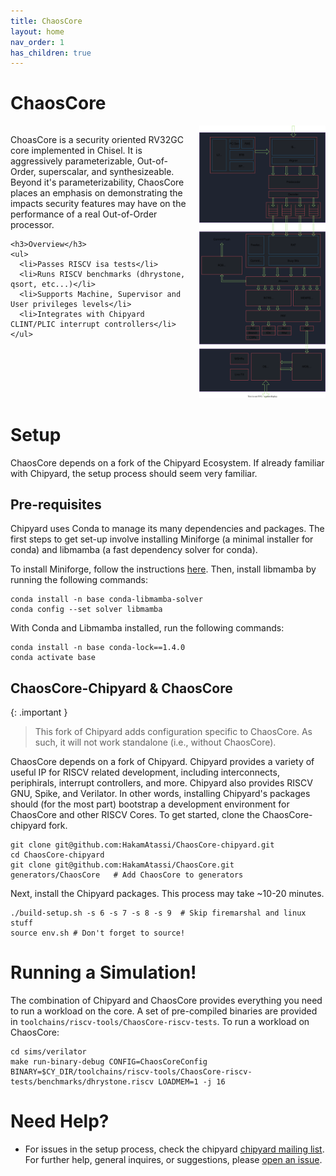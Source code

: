 ```yaml
---
title: ChaosCore
layout: home
nav_order: 1
has_children: true
---
```



# ChaosCore


<div style="display: flex; align-items: flex-start;">
  <div style="flex: 1; padding-right: 20px;">
    <p>ChoasCore is a security oriented RV32GC core implemented in Chisel. It is aggressively parameterizable, Out-of-Order, superscalar, and synthesizeable. Beyond it's parameterizability, ChaosCore places an emphasis on demonstrating the impacts security features may have on the performance of a real Out-of-Order processor. </p>

    <h3>Overview</h3> 
    <ul>
      <li>Passes RISCV isa tests</li>
      <li>Runs RISCV benchmarks (dhrystone, qsort, etc...)</li>
      <li>Supports Machine, Supervisor and User privileges levels</li>
      <li>Integrates with Chipyard CLINT/PLIC interrupt controllers</li>
    </ul>



<!---
    <h3>Security Features:</h3>
    <ul>
      <li>This is needed</li>
    </ul>

    <h3>Performance optimizations:</h3>
    <ul>
      <li>do we need this?</li>
    </ul>
-->

  </div>

  <div style="max-width: 40%;">
    <img src="drawio/Core.drawio.svg" style="max-width: 100%;"/>
  </div>
</div>


# Setup
ChaosCore depends on a fork of the Chipyard Ecosystem. If already familiar with Chipyard, the setup process should seem very familiar. 



## Pre-requisites

Chipyard uses Conda to manage its many dependencies and packages. The first steps to get set-up involve installing Miniforge (a minimal installer for conda) and libmamba (a fast dependency solver for conda).

To install Miniforge, follow the instructions [here](https://github.com/conda-forge/miniforge/#download). Then, install libmamba by running the following commands: 

```
conda install -n base conda-libmamba-solver
conda config --set solver libmamba
```

With Conda and Libmamba installed, run the following commands:
```
conda install -n base conda-lock==1.4.0
conda activate base
```

## ChaosCore-Chipyard & ChaosCore

{: .important }
> This fork of Chipyard adds configuration specific to ChaosCore. As such, it will not work standalone (i.e., without ChaosCore).

ChaosCore depends on a fork of Chipyard. Chipyard provides a variety of useful IP for RISCV related development, including interconnects, periphirals, interrupt controllers, and more. Chipyard also provides RISCV GNU, Spike, and Verilator. In other words, installing Chipyard's packages should (for the most part) bootstrap a development environment for ChaosCore and other RISCV Cores. To get started, clone the ChaosCore-chipyard fork.

```
git clone git@github.com:HakamAtassi/ChaosCore-chipyard.git
cd ChaosCore-chipyard
git clone git@github.com:HakamAtassi/ChaosCore.git generators/ChaosCore   # Add ChaosCore to generators
```
Next, install the Chipyard packages. This process may take ~10-20 minutes. 
```
./build-setup.sh -s 6 -s 7 -s 8 -s 9  # Skip firemarshal and linux stuff
source env.sh # Don't forget to source!
```

# Running a Simulation!
The combination of Chipyard and ChaosCore provides everything you need to run a workload on the core. A set of pre-compiled binaries are provided in `toolchains/riscv-tools/ChaosCore-riscv-tests`. To run a workload on ChaosCore:

```
cd sims/verilator
make run-binary-debug CONFIG=ChaosCoreConfig BINARY=$CY_DIR/toolchains/riscv-tools/ChaosCore-riscv-tests/benchmarks/dhrystone.riscv LOADMEM=1 -j 16
```


# Need Help?

* For issues in the setup process, check the chipyard [chipyard mailing list](https://groups.google.com/g/chipyard). For further help, general inquires, or suggestions, please [open an issue](https://github.com/HakamAtassi/ChaosCore/issues).